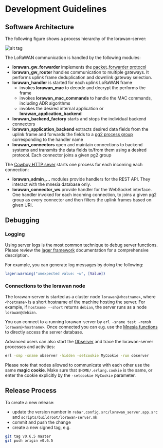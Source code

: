 # Development Guidelines

## Software Architecture

The following figure shows a process hierarchy of the lorawan-server:

![alt tag](https://raw.githubusercontent.com/gotthardp/lorawan-server/master/doc/images/software-architecture.png)

The LoRaWAN communication is handled by the following modules:
 - **lorawan_gw_forwarder** implements the
   [packet_forwarder protocol](https://github.com/Lora-net/packet_forwarder/blob/master/PROTOCOL.TXT)
 - **lorawan_gw_router** handles communication to multiple gateways. It performs uplink frame
   deduplication and downlink gateway selection.
 - **lorawan_handler** is started for each uplink LoRaWAN frame
   - invokes **lorawan_mac** to decode and decrypt the performs the frame
   - invokes **lorawan_mac_commands** to handle the MAC commands, including ADR
     algorithms
   - invokes the desired internal application or **lorawan_application_backend**
 - **lorawan_backend_factory** starts and stops the individual backend connectors
 - **lorawan_application_backend** extracts desired data fields from the uplink frame
   and forwards the fields to a [pg2 process group](http://erlang.org/doc/man/pg2.html)
   corresponding to the handler name
 - **lorawan_connectors** open and maintain connections to backend systems and
   transmits the data fields to/from them using a desired protocol. Each
   connector joins a given pg2 group

The [Cowboy HTTP sever](https://ninenines.eu/docs/en/cowboy/2.0/guide/introduction/)
starts one process for each incoming each connection:
 - **lorawan_admin_...** modules provide handlers for the REST API. They interact with
   the mnesia database only.
 - **lorawan_connector_ws** provide handler for the WebSocket interface. One
   handler invoked for each incoming connection, to joins a given pg2 group as
   every connector and then filters the uplink frames based on given URI.


## Debugging

### Logging

Using server logs is the most common technique to debug server functions.
Please review the [lager framework](https://github.com/basho/lager) documentation
for a comprehensive description.

For example, you can generate log messages by doing the following:
```erlang
lager:warning("unexpected value: ~w", [Value])
```

### Connections to the lorawan node

The lorawan-server is started as a cluster node `lorawan@<hostname>`, where
`<hostname>` is a short hostname of the machine hosting the server. For example,
if `hostname --short` returns `debian`, the server runs as a node `lorawan@debian`.

You can connect to a running lorawan-server by `erl -sname test -remsh lorawan@<hostname>`.
Once connected you can e.g. use the [Mnesia functions](http://erlang.org/doc/man/mnesia.html)
to directly access the server database.

Advanced users can also start the [Observer](http://erlang.org/doc/apps/observer/observer_ug.html)
and trace the lorawan-server processes and activities:

```bash
erl -smp -sname observer -hidden -setcookie MyCookie -run observer
```

Please note that nodes allowed to communicate with each other use the same
**magic cookie**. Make sure that `$HOME/.erlang.cookie` is the same, or
enter the cookie explicitly by the `-setcookie MyCookie` parameter.


## Release Process

To create a new release:

* update the version number in `rebar.config`, `src/lorawan_server.app.src` and `scripts/buildroot/lorawan-server.mk`
* commit and push the change
* create a new signed tag, e.g.

```bash
git tag v0.6.5 master
git push origin v0.6.5
```
